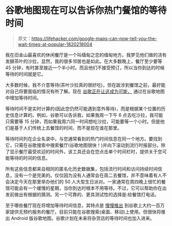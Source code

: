 # 谷歌地图现在可以告诉你热门餐馆的等待时间

> 原文：<https://lifehacker.com/google-maps-can-now-tell-you-the-wait-times-at-popular-1820218004>

我在旧金山最喜欢的休闲餐厅是一个叫缅甸之恋的缅甸地方。我梦见他们做的浇有发酵茶叶的沙拉，显然，我的很多邻居也是如此。在大多数晚上，餐厅至少要等 45 分钟，有时甚至接近一个半小时。而且他们不接受预订，所以当你到达的时候等待的时间就是它。



大多数时候，我不介意等待(茶叶沙拉真的很好吃)，但在跋涉到餐馆之前，最好能对自己将要面临的情况有所了解。现在 [谷歌正在让这成为可能，](https://www.blog.google/products/maps/skip-line-restaurant-wait-times-search-and-maps/) 通过在谷歌地图中增加等待时间。

等待时间不是实时计算的(因此您仍然可能遇到意外等待)，而是根据某个位置的历史信息计算的。例如，谷歌可以告诉我，如果我周一下午 6 点去吃沙拉，我可能只需要等 15 分钟，而如果我周六同一时间想吃沙拉，可能要等一个小时。但是他们是基于人们传统上去餐馆的时间，而不是现在谁在那里。

等待时间列在企业名录中，与您通常看到的热门时间信息在同一个地方。要找到它，只需在谷歌搜索中搜索餐厅(谷歌地图很快！)并向下滚动到流行时报部分。除了显示餐厅最受欢迎的时间外，该工具还会在您点击单个时间栏时，提供关于您可能等待的时间的信息。

所有这些信息都来自相同的匿名化历史数据集，包括流行时间和访问持续时间信息，没有一个是完美的。仅仅因为没有人通常会在周二去餐馆，并不意味着有人不会决定今天在那里举办他们的 50 人大型生日派对。一家通常在周四晚上很忙的餐馆可能会有一个缓慢的星期，当你到达时根本不用等待。不过，它可以帮助你在出发前做出有根据的猜测。另一个可靠的、更具测试性的选择是:给餐馆打电话。

至于哪些餐厅现在将增加等待时间信息，其特点是 [慢慢推出](https://www.blog.google/products/maps/skip-line-restaurant-wait-times-search-and-maps/) 到谷歌上大约一百万家提供无预约服务的餐厅。目前只能在谷歌搜索(桌面、移动)上使用。但很快将推出 Android 版谷歌地图。谷歌计划在未来将杂货店的等待时间也加入进来。